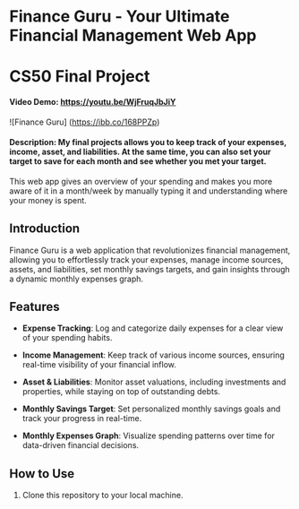# Finance Guru - Your Ultimate Financial Management Web App
# CS50 Final Project

#### Video Demo:  https://youtu.be/WjFruqJbJiY
![Finance Guru] (https://ibb.co/168PPZp)

#### Description: My final projects allows you to keep track of your expenses, income, asset, and liabilities. At the same time, you can also set your target to save for each month and see whether you met your target.
This web app gives an overview of your spending and makes you more aware of it in a month/week by manually typing it and understanding where your money is spent.
## Introduction

Finance Guru is a web application that revolutionizes financial management, allowing you to effortlessly track your expenses, manage income sources, assets, and liabilities, set monthly savings targets, and gain insights through a dynamic monthly expenses graph.

## Features

- **Expense Tracking**: Log and categorize daily expenses for a clear view of your spending habits.

- **Income Management**: Keep track of various income sources, ensuring real-time visibility of your financial inflow.

- **Asset & Liabilities**: Monitor asset valuations, including investments and properties, while staying on top of outstanding debts.

- **Monthly Savings Target**: Set personalized monthly savings goals and track your progress in real-time.

- **Monthly Expenses Graph**: Visualize spending patterns over time for data-driven financial decisions.

## How to Use

1. Clone this repository to your local machine.